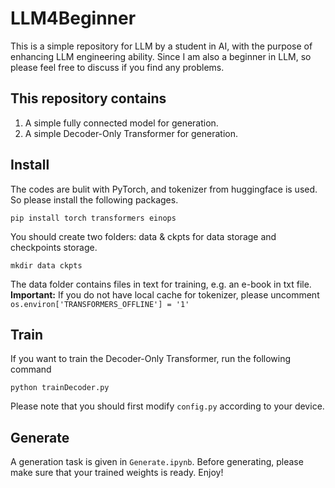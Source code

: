 # LLM4Beginner
This is a simple repository for LLM by a student in AI, with the purpose of enhancing LLM engineering ability. Since I am also a beginner in LLM, so please feel free to discuss if you find any problems.

## This repository contains
1. A simple fully connected model for generation.
2. A simple Decoder-Only Transformer for generation.

## Install
The codes are bulit with PyTorch, and tokenizer from huggingface is used. So please install the following packages.

    pip install torch transformers einops

You should create two folders: data & ckpts for data storage and checkpoints storage.

    mkdir data ckpts

The data folder contains files in text for training, e.g. an e-book in txt file.
**Important:** If you do not have local cache for tokenizer, please uncomment `os.environ['TRANSFORMERS_OFFLINE'] = '1'`

## Train
If you want to train the Decoder-Only Transformer, run the following command

    python trainDecoder.py

Please note that you should first modify `config.py` according to your device.

## Generate
A generation task is given in `Generate.ipynb`. Before generating, please make sure that your trained weights is ready. Enjoy!
